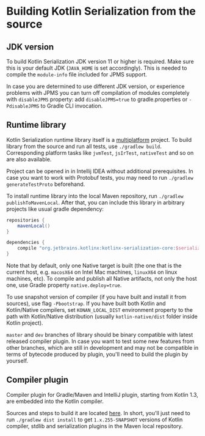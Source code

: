 # Building Kotlin Serialization from the source

## JDK version

To build Kotlin Serialization JDK version 11 or higher is required. Make sure this is your default JDK (`JAVA_HOME` is set accordingly).
This is needed to compile the `module-info` file included for JPMS support.

In case you are determined to use different JDK version, or experience problems with JPMS you can turn off compilation of modules
completely with `disableJPMS` property: add `disableJPMS=true` to gradle.properties or `-PdisableJPMS` to Gradle CLI invocation.

## Runtime library

Kotlin Serialization runtime library itself is a [multiplatform](http://kotlinlang.org/docs/reference/multiplatform.html) project.
To build library from the source and run all tests, use `./gradlew build`. Corresponding platform tasks like `jvmTest`, `jsIrTest`, `nativeTest` and so on are also available.

Project can be opened in in Intellij IDEA without additional prerequisites.
In case you want to work with Protobuf tests, you may need to run `./gradlew generateTestProto` beforehand.


To install runtime library into the local Maven repository, run `./gradlew publishToMavenLocal`. 
After that, you can include this library in arbitrary projects like usual gradle dependency:

```gradle
repositories {
    mavenLocal()
}

dependencies {
    compile "org.jetbrains.kotlinx:kotlinx-serialization-core:$serialization_version"
}
```

Note that by default, only one Native target is built (the one that is the current host, e.g. `macosX64` on Intel Mac machines, `linuxX64` on linux machines, etc).
To compile and publish all Native artifacts, not only the host one, use Gradle property `native.deploy=true`.

To use snapshot version of compiler (if you have built and install it from sources), use flag `-Pbootstrap`.
If you have built both Kotlin and Kotlin/Native compilers, set `KONAN_LOCAL_DIST` environment property to the path with Kotlin/Native distribution
(usually `kotlin-native/dist` folder inside Kotlin project).

`master` and `dev` branches of library should be binary compatible with latest released compiler plugin. In case you want to test some new features from other branches,
which are still in development and may not be compatible in terms of bytecode produced by plugin, you'll need to build the plugin by yourself.

## Compiler plugin

Compiler plugin for Gradle/Maven and IntelliJ plugin, starting from Kotlin 1.3, are embedded into the Kotlin compiler. 

Sources and steps to build it are located [here](https://github.com/JetBrains/kotlin/tree/master/plugins/kotlinx-serialization).
In short, you'll just need to run `./gradlew dist install` to get `1.x.255-SNAPSHOT` versions of Kotlin compiler, stdlib and serialization plugins in the Maven local repository.
